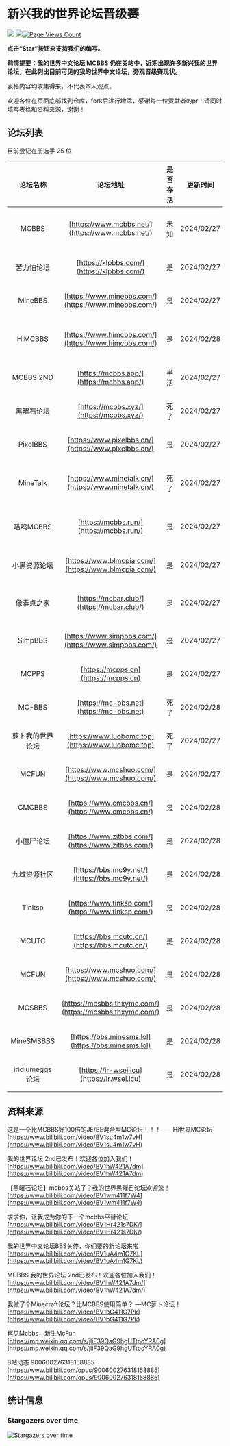 # 新兴我的世界论坛晋级赛
![](https://img.shields.io/badge/license-CC--BY--SA--4.0-green) ![](https://img.shields.io/github/stars/LYOfficial/BBSPK)[![Page Views Count](https://badges.toozhao.com/badges/01HQQVTKDKVBPNJRYX9B8VEF3E/green.svg)](https://badges.toozhao.com/stats/01HQQVTKDKVBPNJRYX9B8VEF3E "Get your own page views count badge on badges.toozhao.com")

**点击“Star”按钮来支持我们的编写。**

**前情提要：我的世界中文论坛 [MCBBS](https://www.mcbbs.net/) 仍在关站中，近期出现许多新兴我的世界论坛，在此列出目前可见的我的世界中文论坛，旁观晋级赛现状。**

表格内容均收集得来，不代表本人观点。

欢迎各位在页面底部找到仓库，fork后进行增添，感谢每一位贡献者的pr！请同时填写表格和资料来源，谢谢！

## 论坛列表

目前登记在册选手 25 位

| 论坛名称 | 论坛地址 | 是否存活 | 更新时间 | 备注 |
|:----------: | :----------: | :-----------:  | :-----------:  |------------ |
|MCBBS|[https://www.mcbbs.net/](https://www.mcbbs.net/)|未知|2024/02/27|直属B站的我的世界中文论坛|
| 苦力怕论坛 | [https://klpbbs.com/](https://klpbbs.com/) | 是 | 2024/02/27 | 主营基岩版的苦力怕论坛 |
| MineBBS | [https://www.minebbs.com/](https://www.minebbs.com/) | 是 | 2024/02/27 | 私人论坛，主营基岩版 |
| HiMCBBS | [https://www.himcbbs.com/](https://www.himcbbs.com/) | 是 | 2024/02/28 | 私人论坛，多分区，后期考虑备案 |
| MCBBS 2ND | [https://mcbbs.app/](https://mcbbs.app/) | 半活 | 2024/02/27 | 私人论坛，加载很慢 |
| 黑曜石论坛 | [https://mcobs.xyz/](https://mcobs.xyz/) | 死了 | 2024/02/27 | 私人论坛，无法加载 |
| PixelBBS | [https://www.pixelbbs.cn/](https://www.pixelbbs.cn/) | 是 | 2024/02/27 | 私人论坛，收费服务 |
| MineTalk | [https://www.minetalk.cn/](https://www.minetalk.cn/) | 死了 | 2024/02/27 | 私人论坛，五百元卖数据库 |
| 喵呜MCBBS |    [https://mcbbs.run/](https://mcbbs.run/)    | 是 | 2024/02/27 | 画了个圈的论坛，未公安网备 |
| 小黑资源论坛 | [https://www.blmcpia.com/](https://www.blmcpia.com/) | 是 | 2024/02/27 | 私人论坛，未备案 |
| 像素点之家 | [https://mcbar.club/](https://mcbar.club/) | 是 | 2024/02/27 | 百度minecraft吧的替代品 |
| SimpBBS | [https://www.simpbbs.com/](https://www.simpbbs.com/) | 是 | 2024/02/27 | 私人论坛，未备案 |
| MCPPS | [https://mcpps.cn](https://mcpps.cn) | 是 | 2024/02/27 | 私人论坛，已备案 |
| MC-BBS | [https://mc-bbs.net](https://mc-bbs.net) | 死了 | 2024/02/28 | 私人论坛，情况不明 |
| 萝卜我的世界论坛 | [https://www.luobomc.top](https://www.luobomc.top) | 死了 | 2024/02/27 | 私人论坛，无法加载 |
| MCFUN | [https://www.mcshuo.com/](https://www.mcshuo.com/) | 是 | 2024/02/27 | 企业备案，未公安网备 |
| CMCBBS | [https://www.cmcbbs.cn/](https://www.cmcbbs.cn/) | 是 | 2024/02/28 | 私人论坛，未备案 |
| 小僵尸论坛 | [https://www.zitbbs.com/](https://www.zitbbs.com/) | 是 | 2024/02/28 | 私人论坛，未备案 |
| 九域资源社区 | [https://bbs.mc9y.net/](https://bbs.mc9y.net/) | 是 | 2024/02/28 | 私人论坛，已备案 |
| Tinksp | [https://www.tinksp.com/](https://www.tinksp.com/) | 是 | 2024/02/28 | 私人论坛，未备案 |
| MCUTC | [https://bbs.mcutc.cn/](https://bbs.mcutc.cn/) | 是 | 2024/02/28 | 私人论坛，已备案 |
| MCFUN | [https://www.mcshuo.com/](https://www.mcshuo.com/) | 是 | 2024/02/28 | 私人论坛，未备案 |
| MCSBBS | [https://mcsbbs.thxymc.com/](https://mcsbbs.thxymc.com/) | 是 | 2024/02/28 | 私人论坛，已备案 |
| MineSMSBBS | [https://bbs.minesms.lol](https://bbs.minesms.lol) | 是 | 2024/02/28 | 私人论坛，未备案 |
| iridiumeggs 论坛 | [https://ir-wsei.icu](https://ir.wsei.icu) | 是 | 2024/02/28 | 私人论坛，未备案 |



## 资料来源

这是一个比MCBBS好100倍的JE/BE混合型MC论坛！！！——Hi世界MC论坛 [https://www.bilibili.com/video/BV1su4m1w7vH](https://www.bilibili.com/video/BV1su4m1w7vH)

我的世界论坛 2nd已发布！欢迎各位加入我们！[https://www.bilibili.com/video/BV1hW421A7dm](https://www.bilibili.com/video/BV1hW421A7dm)

【黑曜石论坛】mcbbs关站了？我的世界黑曜石论坛欢迎您！[https://www.bilibili.com/video/BV1wm411f7W4](https://www.bilibili.com/video/BV1wm411f7W4)

求求你，让我成为你的下一个mcbbs平替论坛 [https://www.bilibili.com/video/BV1Hr421s7DK/](https://www.bilibili.com/video/BV1Hr421s7DK/)

我的世界中文论坛BBS关停，你们要的新论坛来啦 [https://www.bilibili.com/video/BV1uA4m1G7KL](https://www.bilibili.com/video/BV1uA4m1G7KL)

MCBBS 我的世界论坛 2nd已发布！欢迎各位加入我们！[https://www.bilibili.com/video/BV1hW421A7dm/](https://www.bilibili.com/video/BV1hW421A7dm/)

我做了个Minecraft论坛？比MCBBS使用简单？ —MC萝卜论坛！[https://www.bilibili.com/video/BV1bG411G7Pk](https://www.bilibili.com/video/BV1bG411G7Pk)

再见Mcbbs，新生McFun [https://mp.weixin.qq.com/s/jIiF39QaG9hgUTtpoYRA0g](https://mp.weixin.qq.com/s/jIiF39QaG9hgUTtpoYRA0g)

B站动态 900600276318158885 [https://www.bilibili.com/opus/900600276318158885](https://www.bilibili.com/opus/900600276318158885)



## 统计信息

### Stargazers over time

[![Stargazers over time](https://starchart.cc/LYOfficial/BBSPK.svg?variant=adaptive)](https://starchart.cc/LYOfficial/BBSPK)
